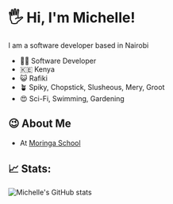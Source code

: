 # 🖐 Hi, I'm Michelle!
I am a software developer based in Nairobi

- 👩‍💻 Software Developer
- 🇰🇪 Kenya
- 😺 Rafiki
- 🪴 Spiky, Chopstick, Slusheous, Mery, Groot
- 😍 Sci-Fi, Swimming, Gardening 

## 😉 About Me 
- At [Moringa School](https://moringaschool.com/)

## 📈 Stats:
![Michelle's GitHub stats](https://github-readme-stats.vercel.app/api?username=vantablanta)
